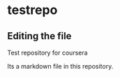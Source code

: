 # testrepo

## Editing the file

Test repository for coursera

Its a markdown file in this repository.
